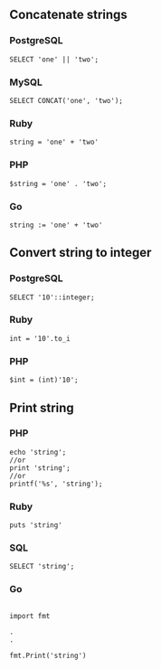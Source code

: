 ## Concatenate strings

### PostgreSQL

~~~ {.sql}
SELECT 'one' || 'two';
~~~

### MySQL
~~~ {.sql}
SELECT CONCAT('one', 'two');
~~~

### Ruby
~~~ {.ruby}
string = 'one' + 'two'
~~~

### PHP
~~~ {.php}
$string = 'one' . 'two';
~~~

### Go
~~~ {.go}
string := 'one' + 'two'
~~~


## Convert string to integer

### PostgreSQL
~~~{.sql}
SELECT '10'::integer;
~~~

### Ruby
~~~{.ruby}
int = '10'.to_i
~~~

### PHP
~~~{.php}
$int = (int)'10';
~~~

## Print string

### PHP
~~~{.php}
echo 'string';
//or
print 'string';
//or
printf('%s', 'string');
~~~

### Ruby

~~~{.ruby}
puts 'string'
~~~

### SQL

~~~{.sql}
SELECT 'string';
~~~

### Go
~~~{.go}

import fmt

.
.

fmt.Print('string')

~~~
